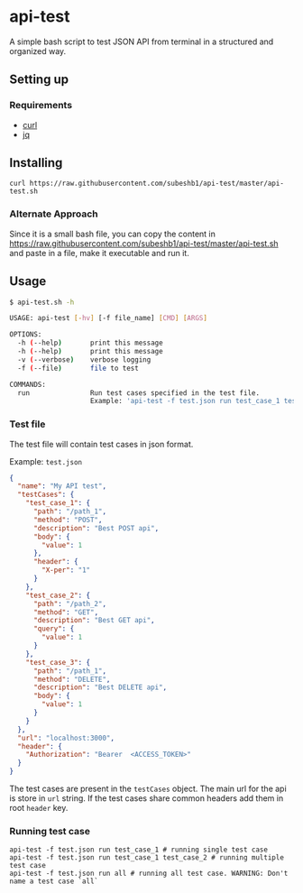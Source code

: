 # api-test

A simple bash script to test JSON API from terminal in a structured and organized way.

## Setting up

### Requirements

- [curl](https://curl.haxx.se/download.html)
- [jq](https://stedolan.github.io/jq/download)

## Installing

```
curl https://raw.githubusercontent.com/subeshb1/api-test/master/api-test.sh
```

### Alternate Approach

Since it is a small bash file, you can copy the content in https://raw.githubusercontent.com/subeshb1/api-test/master/api-test.sh and paste in a file, make it executable and run it.

## Usage

```sh
$ api-test.sh -h

USAGE: api-test [-hv] [-f file_name] [CMD] [ARGS]

OPTIONS:
  -h (--help)       print this message
  -h (--help)       print this message
  -v (--verbose)    verbose logging
  -f (--file)       file to test

COMMANDS:
  run               Run test cases specified in the test file.
                    Example: 'api-test -f test.json run test_case_1 test_case_2', 'api-test -f test.json run all'
```

### Test file

The test file will contain test cases in json format.

Example:
`test.json`

```json
{
  "name": "My API test",
  "testCases": {
    "test_case_1": {
      "path": "/path_1",
      "method": "POST",
      "description": "Best POST api",
      "body": {
        "value": 1
      },
      "header": {
        "X-per": "1"
      }
    },
    "test_case_2": {
      "path": "/path_2",
      "method": "GET",
      "description": "Best GET api",
      "query": {
        "value": 1
      }
    },
    "test_case_3": {
      "path": "/path_1",
      "method": "DELETE",
      "description": "Best DELETE api",
      "body": {
        "value": 1
      }
    }
  },
  "url": "localhost:3000",
  "header": {
    "Authorization": "Bearer  <ACCESS_TOKEN>"
  }
}
```

The test cases are present in the `testCases` object. The main url for the api is store in `url` string. If the test cases share common headers add them in root `header` key.

### Running test case

```
api-test -f test.json run test_case_1 # running single test case
api-test -f test.json run test_case_1 test_case_2 # running multiple test case
api-test -f test.json run all # running all test case. WARNING: Don't name a test case `all`
```
